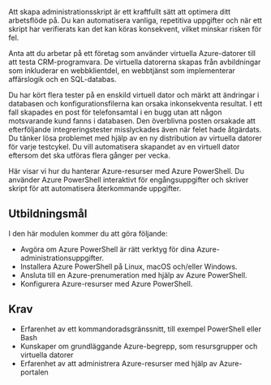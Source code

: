 Att skapa administrationsskript är ett kraftfullt sätt att optimera ditt arbetsflöde på. Du kan automatisera vanliga, repetitiva uppgifter och när ett skript har verifierats kan det kan köras konsekvent, vilket minskar risken för fel.

Anta att du arbetar på ett företag som använder virtuella Azure-datorer till att testa CRM-programvara. De virtuella datorerna skapas från avbildningar som inkluderar en webbklientdel, en webbtjänst som implementerar affärslogik och en SQL-databas.

Du har kört flera tester på en enskild virtuell dator och märkt att ändringar i databasen och konfigurationsfilerna kan orsaka inkonsekventa resultat. I ett fall skapades en post för telefonsamtal i en bugg utan att någon motsvarande kund fanns i databasen. Den överblivna posten orsakade att efterföljande integreringstester misslyckades även när felet hade åtgärdats. Du tänker lösa problemet med hjälp av en ny distribution av virtuella datorer för varje testcykel. Du vill automatisera skapandet av en virtuell dator eftersom det ska utföras flera gånger per vecka. 

Här visar vi hur du hanterar Azure-resurser med Azure PowerShell. Du använder Azure PowerShell interaktivt för engångsuppgifter och skriver skript för att automatisera återkommande uppgifter. 

## <a name="learning-objectives"></a>Utbildningsmål
I den här modulen kommer du att göra följande:

- Avgöra om Azure PowerShell är rätt verktyg för dina Azure-administrationsuppgifter.
- Installera Azure PowerShell på Linux, macOS och/eller Windows.
- Ansluta till en Azure-prenumeration med hjälp av Azure PowerShell.
- Konfigurera Azure-resurser med Azure PowerShell.

## <a name="prerequisites"></a>Krav

- Erfarenhet av ett kommandoradsgränssnitt, till exempel PowerShell eller Bash
- Kunskaper om grundläggande Azure-begrepp, som resursgrupper och virtuella datorer
- Erfarenhet av att administrera Azure-resurser med hjälp av Azure-portalen
